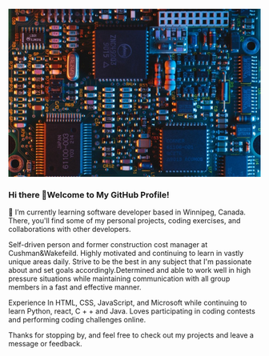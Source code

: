 ![Banner Image](https://github.com/nathanshuai/nathanshuai/blob/main/assets/imageone.jpg)


### Hi there 👋Welcome to My GitHub Profile!

🌱 I’m currently learning software developer based in Winnipeg, Canada. 
There, you'll find some of my personal projects, coding exercises, and collaborations with other developers.


Self-driven person and former construction cost manager at Cushman&Wakefeild. Highly
motivated and continuing to learn in vastly unique areas daily. Strive to be the best in any subject
that I'm passionate about and set goals accordingly.Determined and able to work well in high
pressure situations while maintaining communication with all group members in a fast and
effective manner.

Experience In HTML, CSS, JavaScript, and Microsoft while continuing to learn
Python, react, C + + and Java. Loves participating in coding contests and performing coding
challenges online.

Thanks for stopping by, and feel free to check out my projects and leave a message or feedback.

